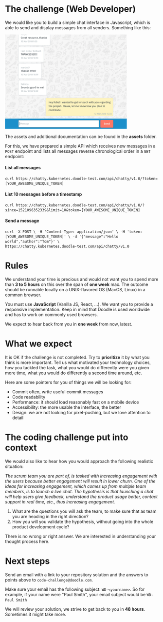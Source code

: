 # The challenge (Web Developer)
We would like you to build a simple chat interface in Javascript, which is able to send and display messages from 
all senders. Something like this:

<img src="chat.png" width="400" alt="chat" />

The assets and additional documentation can be found in the **assets** folder.

For this, we have prepared a simple API which receives new messages in a `POST` endpoint
and lists all messages reverse chronological order in a `GET` endpoint:

#### List all messages
```shell script
curl https://chatty.kubernetes.doodle-test.com/api/chatty/v1.0/?token=
[YOUR_AWESOME_UNIQUE_TOKEN]
```
#### List 10 messages before a timestamp
```shell script
curl https://chatty.kubernetes.doodle-test.com/api/chatty/v1.0/?
since=1521096352339&limit=10&token=[YOUR_AWESOME_UNIQUE_TOKEN]

```
#### Send a message
```shell script
curl -X POST \ -H 'Content-Type: application/json' \ -H 'token:
[YOUR_AWESOME_UNIQUE_TOKEN]' \ -d '{"message":"Hello world","author":"Tom"}' \
https://chatty.kubernetes.doodle-test.com/api/chatty/v1.0
```

# Rules
We understand your time is precious and would not want you to spend more than **3 to 5 hours** on this over the span 
of **one week** max. The outcome should be runnable locally on a UNIX-flavored OS (MacOS, Linux) in a common browser.

You must use **JavaScript** (Vanilla JS, React, ...). We want you to provide a responsive
implementation. Keep in mind that Doodle is used worldwide and has to work on commonly
used browsers.

We expect to hear back from you in **one week** from now, latest.

# What we expect
It is OK if the challenge is not completed. Try to **prioritize** it by what you think is more important. Tell us what 
motivated your technology choices, how you tackled the task, what you would do differently were you given more time, 
what you would do differently a second time around, etc.

Here are some pointers for you of things we will be looking for:

* Commit often, write useful commit messages
* Code readability
* Performance: it should load reasonably fast on a mobile device
* Accessibility: the more usable the interface, the better
* Design: we are not looking for pixel-pushing, but we love attention to detail

# The coding challenge put into context
We would also like to hear how you would approach the following realistic situation:

_The scrum team you are part of, is tasked with increasing engagement with the users because better engagement will result in lower churn. One of the ideas for increasing engagement, which comes up from multiple team members, is to launch a live chat. The hypothesis is that launching a chat will help users give feedback, understand the product usage better, contact support in real time, etc., thus increasing engagement._

1. What are the questions you will ask the team, to make sure that as team you are heading in the right direction?
2. How you will you validate the hypothesis, without going into the whole product development cycle?

There is no wrong or right answer. We are interested in understanding your thought process here.

# Next steps

Send an email with a link to your repository solution and the answers to points above to `code-challenge@doodle.com`.

Make sure your email has the following subject: `WD-<yourname>`. So for example, if your name were "Paul Smith", 
your email subject would be `WD-Paul Smith`

We will review your solution, we strive to get back to you in **48 hours**. Sometimes it might take more.
